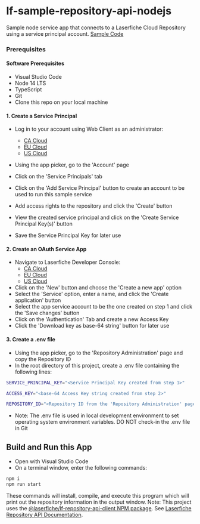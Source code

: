 # lf-sample-repository-api-nodejs

Sample node service app that connects to a Laserfiche Cloud Repository using a service principal account.
[Sample Code](./index.ts)

### Prerequisites

#### Software Prerequisites

- Visual Studio Code
- Node 14 LTS
- TypeScript
- Git
- Clone this repo on your local machine

#### 1. Create a Service Principal

- Log in to your account using Web Client as an administrator:

  - [CA Cloud](https://app.laserfiche.ca/laserfiche)
  - [EU Cloud](https://app.eu.laserfiche.com/laserfiche)
  - [US Cloud](https://app.laserfiche.com/laserfiche)

- Using the app picker, go to the 'Account' page
- Click on the 'Service Principals' tab
- Click on the 'Add Service Principal' button to create an account to be used to run this sample service
- Add access rights to the repository and click the 'Create' button
- View the created service principal and click on the 'Create Service Principal Key(s)' button
- Save the Service Principal Key for later use

#### 2. Create an OAuth Service App

- Navigate to Laserfiche Developer Console:
  - [CA Cloud](https://app.laserfiche.ca/devconsole/)
  - [EU Cloud](https://app.eu.laserfiche.com/devconsole/)
  - [US Cloud](https://app.laserfiche.com/devconsole/)
- Click on the 'New' button and choose the 'Create a new app' option
- Select the 'Service' option, enter a name, and click the 'Create application' button
- Select the app service account to be the one created on step 1 and click the 'Save changes' button
- Click on the 'Authentication' Tab and create a new Access Key
- Click the 'Download key as base-64 string' button for later use

#### 3. Create a .env file

- Using the app picker, go to the 'Repository Administration' page and copy the Repository ID
- In the root directory of this project, create a .env file containing the following lines:

```bash
SERVICE_PRINCIPAL_KEY="<Service Principal Key created from step 1>"

ACCESS_KEY="<base-64 Access Key string created from step 2>"

REPOSITORY_ID="<Repository ID from the 'Repository Administration' page>"
```

- Note: The .env file is used in local development environment to set operating system environment variables. DO NOT check-in the .env file in Git 

## Build and Run this App

- Open with Visual Studio Code
- On a terminal window, enter the following commands:

```bash
npm i
npm run start
```

These commands will install, compile, and execute this program which will print out the repository information in the output window.
Note: This project uses the [@laserfiche/lf-repository-api-client
 NPM package](https://www.npmjs.com/package/@laserfiche/lf-repository-api-client). See [Laserfiche Repository API Documentation](https://developer.laserfiche.com/libraries.html).
